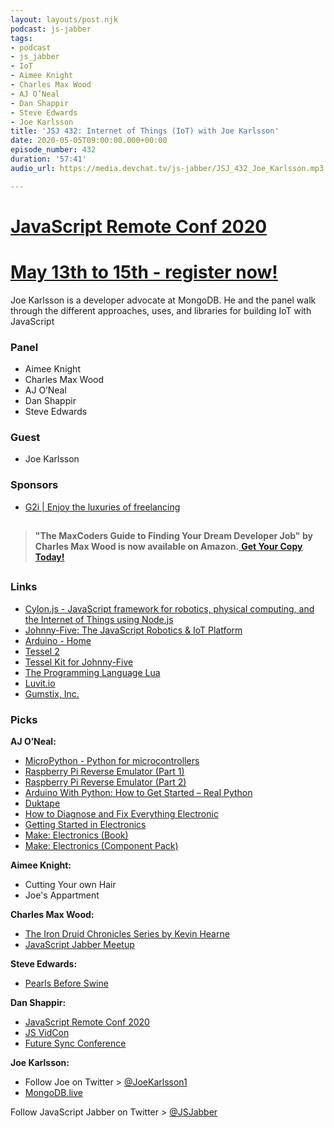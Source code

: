 ```yaml
---
layout: layouts/post.njk
podcast: js-jabber
tags:
- podcast
- js_jabber
- IoT
- Aimee Knight
- Charles Max Wood
- AJ O’Neal
- Dan Shappir
- Steve Edwards
- Joe Karlsson
title: 'JSJ 432: Internet of Things (IoT) with Joe Karlsson'
date: 2020-05-05T09:00:00.000+00:00
episode_number: 432
duration: '57:41'
audio_url: https://media.devchat.tv/js-jabber/JSJ_432_Joe_Karlsson.mp3

---
```

# [JavaScript Remote Conf 2020](https://devchat.tv/conferences/javascript-remote-2020/ "JavaScript Remote Conf 2020")

# [May 13th to 15th - register now!](https://devchat.tv/conferences/javascript-remote-2020/ "JavaScript Remote Conf 2020")

Joe Karlsson is a developer advocate at MongoDB. He and the panel walk through the different approaches, uses, and libraries for building IoT with JavaScript

### **Panel**

* Aimee Knight
* Charles Max Wood
* AJ O’Neal
* Dan Shappir
* Steve Edwards


### **Guest**

* Joe Karlsson

### **Sponsors**

* [G2i | Enjoy the luxuries of freelancing](https://www.g2i.co/?utm_source=Javascript_Jabber&utm_medium=Podcast&utm_campaign=DevChat)
## 

> **"The MaxCoders Guide to Finding Your Dream Developer Job" by Charles Max Wood is now available on Amazon.**[ **Get Your Copy Today!**](https://www.amazon.com/gp/product/B081MBL5C9/ref=as_li_ss_tl?ie=UTF8&linkCode=sl1&tag=devchattv-20&linkId=9d61363241636e2546ef46abba198746&language=en_US)

## 

### **Links**

* [Cylon\.js \- JavaScript framework for robotics, physical computing, and the Internet of Things using Node\.js](https://cylonjs.com/)
* [Johnny\-Five: The JavaScript Robotics & IoT Platform](http://johnny-five.io/)
* [Arduino \- Home](https://www.arduino.cc/)
* [Tessel 2](https://tessel.io/)
* [Tessel Kit for Johnny-Five](https://amzn.to/3b4SYTY)
* [The Programming Language Lua](https://www.lua.org/)
* [Luvit\.io](https://luvit.io/)
* [Gumstix, Inc\.](https://www.gumstix.com/)


### **Picks**

**AJ O’Neal:**

* [MicroPython \- Python for microcontrollers](https://micropython.org/)
* [Raspberry Pi Reverse Emulator (Part 1)](https://www.youtube.com/watch?v=ar9WRwCiSr0) 
* [Raspberry Pi Reverse Emulator (Part 2)](https://youtu.be/hTlNVUmBA28)
* [Arduino With Python: How to Get Started – Real Python](https://realpython.com/arduino-python/)
* [Duktape](https://duktape.org/)
* [How to Diagnose and Fix Everything Electronic](https://amzn.to/2XCxGJw)
* [Getting Started in Electronics](https://amzn.to/2XznJwl)
* [Make: Electronics (Book)](https://amzn.to/2VGVYj9)
* [Make: Electronics (Component Pack)](https://amzn.to/3embZU1)

**Aimee Knight:**

* Cutting Your own Hair
* Joe's Appartment

**Charles Max Wood:**

* [The Iron Druid Chronicles Series by Kevin Hearne](https://www.goodreads.com/series/52837-the-iron-druid-chronicles)
* [JavaScript Jabber Meetup](https://meetings.hubspot.com/team104/javascript-jabber-episode)


**Steve Edwards:**

* [Pearls Before Swine](https://www.gocomics.com/pearlsbeforeswine)

**Dan Shappir:**

* [JavaScript Remote Conf 2020](https://devchat.tv/conferences/javascript-remote-2020/)
* [JS VidCon](https://jsvidcon.com/)
* [Future Sync Conference](https://futuresync.co.uk/)


**Joe Karlsson:**

* Follow Joe on Twitter > [@JoeKarlsson1](https://twitter.com/JoeKarlsson1)
* [MongoDB\.live](https://www.mongodb.com/https://www.mongodb.com/world)


Follow JavaScript Jabber on Twitter > [@JSJabber](https://twitter.com/JSJabber)